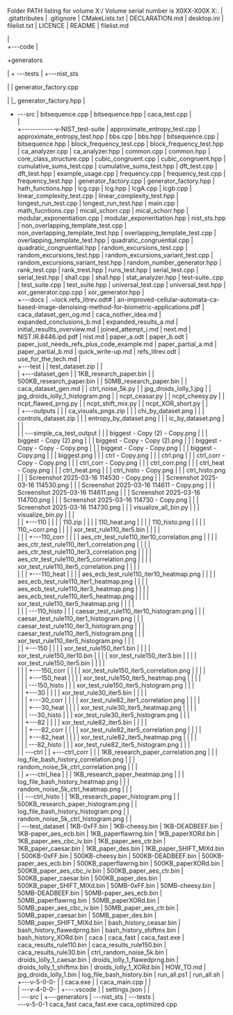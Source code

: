 Folder PATH listing for volume X:/
Volume serial number is X0XX-X00X
X:.
|   .gitattributes
|   .gitignore
|   CMakeLists.txt
|   DECLARATION.md
|   desktop.ini
|   filelist.txt
|   LICENCE
|   README
|   filelist.md 

|  
+---code
|

+generators

|   + ---tests
|          +---nist\_sts

|          |   generator\_factory.cpp

|          |\_ generator\_factory.hpp
|  
+ ---src
|   bitsequence.cpp
|   bitsequence.hpp
|   caca\_test.cpp
|  
|                 
+------------v-NIST\_test-suite
|                       approximate\_entropy\_test.cpp
|                       approximate\_entropy\_test.hpp
|                       bbs.cpp
|                       bbs.hpp
|                       bitsequence.cpp
|                       bitsequence.hpp
|                       block\_frequency\_test.cpp
|                       block\_frequency\_test.hpp
|                       ca\_analyzer.cpp
|                       ca\_analyzer.hpp
|                       common.cpp
|                       common.hpp
|                       core\_class\_structure.cpp
|                       cubic\_congruent.cpp
|                       cubic\_congruent.hpp
|                       cumulative\_sums\_test.cpp
|                       cumulative\_sums\_test.hpp
|                       dft\_test.cpp
|                       dft\_test.hpp
|                       example\_usage.cpp
|                       frequency.cpp
|                       frequency\_test.cpp
|                       frequency\_test.hpp
|                       generator\_factory.cpp
|                       generator\_factory.hpp
|                       hath\_functions.hpp
|                       lcg.cpp
|                       lcg.hpp
|                       lcgA.cpp
|                       lcgb.cpp
|                       linear\_complexity\_test.cpp
|                       linear\_complexity\_test.hpp
|                       longest\_run\_test.cpp
|                       longest\_run\_test.hpp
|                       main.cpp
|                       math\_fucntions.cpp
|                       micali\_schorr.cpp
|                       mical\_schorr.hpp
|                       modular\_exponentiation.cpp
|                       modular\_exponentiation.hpp
|                       nist\_sts.hpp
|                       non\_overlapping\_template\_test.cpp
|                       non\_overlapping\_template\_test.hpp
|                       overlapping\_template\_test.cpp
|                       overlapping\_template\_test.hpp
|                       quadratic\_congruential.cpp
|                       quadratic\_congruential.hpp
|                       random\_excursions\_test.cpp
|                       random\_excursions\_test.hpp
|                       random\_excursions\_variant\_test.cpp
|                       random\_excursions\_variant\_test.hpp
|                       random\_number\_generator.hpp
|                       rank\_test.cpp
|                       rank\_trest.hpp
|                       runs\_test.hpp
|                       serial\_test.cpp
|                       serial\_test.hpp
|                       sha1.cpp
|                       sha1.hpp
|                       stat\_analyzer.hpp
|                       test-suite..cpp
|                       test\_suite.cpp
|                       test\_suite.hpp
|                       universal\_test.cpp
|                       universal\_test.hpp
|                       xor\_generator.cpp.cpp
|                       xor\_generator.hpp
|  
+---docs
|       .~lock.refs\_litrev.odt#
|       an-improved-cellular-automata-ca-based-image-denoising-method-for-biometric-applications.pdf
|       caca\_dataset\_gen\_og.md
|       caca\_nother\_idea.md
|       expanded\_conclusions\_b.md
|       expanded\_results\_a.md
|       initial\_resullts\_overview.md
|       joined\_attempt\_i.md
|       next.md
|       NIST.IR.8446.ipd.pdf
|       nist.md
|       paper\_a.odt
|       paper\_b.odt
|       paper\_just\_needs\_refs\_plus\_code\_example.md
|       paper\_partial\_a.md
|       paper\_partial\_b.md
|       quick\_write-up.md
|       refs\_litrev.odt
|       use\_for\_the\_tech.md
|  
+---test
|   |   test\_dataset.zip
|   |  
|   +---dataset\_gen
|   |       1KB\_research\_paper.bin
|   |       500KB\_research\_paper.bin
|   |       50MB\_research\_paper.bin
|   |       caca\_dataset\_gen.md
|   |       ctrl\_noise\_5k.py
|   |       jpg\_droids\_lolly\_1.jpg
|   |       jpg\_droids\_lolly\_1\_histogram.png
|   |       ncpt\_ceasar.py
|   |       ncpt\_cheesy.py
|   |       ncpt\_flawed\_prng.py
|   |       ncpt\_shift\_mix.py
|   |       ncpt\_XOR\_short.py
|   |  
|   +---outputs
|   |   |   ca\_visuals\_pngs.zip
|   |   |   chi\_by\_dataset.png
|   |   |   controls\_dataset.zip
|   |   |   entropy\_by\_dataset.png
|   |   |   ic\_by\_dataset.png
|   |   |  
|   |   ---simple\_ca\_test\_output
|   |       |   biggest - Copy (2) - Copy.png
|   |       |   biggest - Copy (2).png
|   |       |   biggest - Copy - Copy (2).png
|   |       |   biggest - Copy - Copy - Copy.png
|   |       |   biggest - Copy - Copy.png
|   |       |   biggest - Copy.png
|   |       |   biggest.png
|   |       |   ctrl - Copy.png
|   |       |   ctrl.png
|   |       |   ctrl\_corr - Copy - Copy.png
|   |       |   ctrl\_corr - Copy.png
|   |       |   ctrl\_corr.png
|   |       |   ctrl\_heat - Copy.png
|   |       |   ctrl\_heat.png
|   |       |   ctrl\_histo - Copy.png
|   |       |   ctrl\_histo.png
|   |       |   Screenshot 2025-03-16 114530 - Copy.png
|   |       |   Screenshot 2025-03-16 114530.png
|   |       |   Screenshot 2025-03-16 114611 - Copy.png
|   |       |   Screenshot 2025-03-16 114611.png
|   |       |   Screenshot 2025-03-16 114700.png
|   |       |   Screenshot 2025-03-16 114730 - Copy.png
|   |       |   Screenshot 2025-03-16 114730.png
|   |       |   visualize\_all\_bin.py
|   |       |   visualize\_bin.py
|   |       |  
|   |       +---110
|   |       |   |   110.zip
|   |       |   |   110\_heat.png
|   |       |   |   110\_histo.png
|   |       |   |   110\_~corr.png
|   |       |   |   xor\_test\_rule110\_iter5.bin
|   |       |   |  
|   |       |   +---110\_corr
|   |       |   |       aes\_ctr\_test\_rule110\_iter10\_correlation.png
|   |       |   |       aes\_ctr\_test\_rule110\_iter1\_correlation.png
|   |       |   |       aes\_ctr\_test\_rule110\_iter3\_correlation.png
|   |       |   |       aes\_ctr\_test\_rule110\_iter5\_correlation.png
|   |       |   |       xor\_test\_rule110\_iter5\_correlation.png
|   |       |   |  
|   |       |   +---110\_heat
|   |       |   |       aes\_ecb\_test\_rule110\_iter10\_heatmap.png
|   |       |   |       aes\_ecb\_test\_rule110\_iter1\_heatmap.png
|   |       |   |       aes\_ecb\_test\_rule110\_iter3\_heatmap.png
|   |       |   |       aes\_ecb\_test\_rule110\_iter5\_heatmap.png
|   |       |   |       xor\_test\_rule110\_iter5\_heatmap.png
|   |       |   |  
|   |       |   ---110\_histo
|   |       |           caesar\_test\_rule110\_iter10\_histogram.png
|   |       |           caesar\_test\_rule110\_iter1\_histogram.png
|   |       |           caesar\_test\_rule110\_iter3\_histogram.png
|   |       |           caesar\_test\_rule110\_iter5\_histogram.png
|   |       |           xor\_test\_rule110\_iter5\_histogram.png
|   |       |  
|   |       +---150
|   |       |   |   xor\_test\_rule150\_iter1.bin
|   |       |   |   xor\_test\_rule150\_iter10.bin
|   |       |   |   xor\_test\_rule150\_iter3.bin
|   |       |   |   xor\_test\_rule150\_iter5.bin
|   |       |   |  
|   |       |   +---150\_corr
|   |       |   |       xor\_test\_rule150\_iter5\_correlation.png
|   |       |   |  
|   |       |   +---150\_heat
|   |       |   |       xor\_test\_rule150\_iter5\_heatmap.png
|   |       |   |  
|   |       |   ---150\_histo
|   |       |           xor\_test\_rule150\_iter5\_histogram.png
|   |       |  
|   |       +---30
|   |       |   |   xor\_test\_rule30\_iter5.bin
|   |       |   |  
|   |       |   +---30\_corr
|   |       |   |       xor\_test\_rule82\_iter1\_correlation.png
|   |       |   |  
|   |       |   +---30\_heat
|   |       |   |       xor\_test\_rule30\_iter5\_heatmap.png
|   |       |   |  
|   |       |   ---30\_histo
|   |       |           xor\_test\_rule30\_iter5\_histogram.png
|   |       |  
|   |       +---82
|   |       |   |   xor\_test\_rule82\_iter5.bin
|   |       |   |  
|   |       |   +---82\_corr
|   |       |   |       xor\_test\_rule82\_iter5\_correlation.png
|   |       |   |  
|   |       |   +---82\_heat
|   |       |   |       xor\_test\_rule82\_iter5\_heatmap.png
|   |       |   |  
|   |       |   ---82\_histo
|   |       |           xor\_test\_rule82\_iter5\_histogram.png
|   |       |  
|   |       ---ctrl
|   |           +---ctrl\_corr
|   |           |       1KB\_research\_paper\_correlation.png
|   |           |       log\_file\_bash\_history\_correlation.png
|   |           |       random\_noise\_5k\_ctrl\_correlation.png
|   |           |  
|   |           +---ctrl\_hea
|   |           |       1KB\_research\_paper\_heatmap.png
|   |           |       log\_file\_bash\_history\_heatmap.png
|   |           |       random\_noise\_5k\_ctrl\_heatmap.png
|   |           |  
|   |           ---ctrl\_histo
|   |                   1KB\_research\_paper\_histogram.png
|   |                   500KB\_research\_paper\_histogram.png
|   |                   log\_file\_bash\_history\_histogram.png
|   |                   random\_noise\_5k\_ctrl\_histogram.png
|   |  
|   ---test\_dataset
|           1KB-0xFF.bin
|           1KB-cheesy.bin
|           1KB-DEADBEEF.bin
|           1KB-paper\_aes\_ecb.bin
|           1KB\_paperflawrng.bin
|           1KB\_paperXORd.bin
|           1KB\_paper\_aes\_cbc\_iv.bin
|           1KB\_paper\_aes\_ctr.bin
|           1KB\_paper\_caesar.bin
|           1KB\_paper\_des.bin
|           1KB\_paper\_SHIFT\_MIXd.bin
|           500KB-0xFF.bin
|           500KB-cheesy.bin
|           500KB-DEADBEEF.bin
|           500KB-paper\_aes\_ecb.bin
|           500KB\_paperflawrng.bin
|           500KB\_paperXORd.bin
|           500KB\_paper\_aes\_cbc\_iv.bin
|           500KB\_paper\_aes\_ctr.bin
|           500KB\_paper\_caesar.bin
|           500KB\_paper\_des.bin
|           500KB\_paper\_SHIFT\_MIXd.bin
|           50MB-0xFF.bin
|           50MB-cheesy.bin
|           50MB-DEADBEEF.bin
|           50MB-paper\_aes\_ecb.bin
|           50MB\_paperflawrng.bin
|           50MB\_paperXORd.bin
|           50MB\_paper\_aes\_cbc\_iv.bin
|           50MB\_paper\_aes\_ctr.bin
|           50MB\_paper\_caesar.bin
|           50MB\_paper\_des.bin
|           50MB\_paper\_SHIFT\_MIXd.bin
|           bash\_history\_ceasar.bin
|           bash\_history\_flawedprng.bin
|           bash\_history\_shiftmx.bin
|           bash\_history\_XORd.bin
|           caca
|           caca\_fast
|           caca\_fast.exe
|           caca\_results\_rule110.bin
|           caca\_results\_rule150.bin
|           caca\_results\_rule30.bin
|           ctrl\_random\_noise\_5k.bin
|           droids\_lolly\_1\_caesar.bin
|           droids\_lolly\_1\_flawedprng.bin
|           droids\_lolly\_1\_shiftmx.bin
|           droids\_lolly\_1\_XORd.bin
|           HOW\_TO.md
|           jpg\_droids\_lolly\_1.bin
|           log\_file\_bash\_history.bin
|           run\_all.ps1
|           run\_all.sh
|  
+---v-5-0-0-
|   |   caca.exe
|   |   caca\_main.cpp
|   |  
|   ---v-4-0-0-
|       +---.vscode
|       |       settings.json
|       |  
|       ---src
|           +---generators
|           ---nist\_sts
|               ---tests
|  
---v-5-0-1
caca\_fast
caca\_fast.exe
caca\_optimized.cpp

